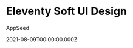 ---
title: Eleventy Soft UI Design
github: https://github.com/app-generator/eleventy-soft-ui-design
demo: https://eleventy-soft-ui.appseed-srv1.com/
author: AppSeed
date: 2021-08-09T00:00:00.000Z
ssg:
  - Eleventy
cms:
  - Prismic
css:
  - Bootstrap
category:
  - Blog
  - Portfolio
description: >-
  Eleventy Soft UI is an Eleventy adaptation of Soft UI Design System, a modern
  Bootstrap 5 Design, including a Blog system that uses Prismic CMS for content
  management
draft: true
publish_date: '2021-07-07T10:15:56Z'
update_date: '2021-08-07T14:01:20Z'
github_star: 26
github_fork: 11
---